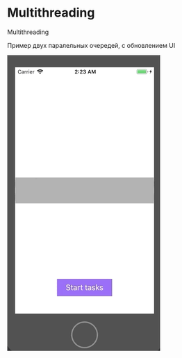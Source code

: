 # Multithreading
Multithreading


Пример двух паралельных очередей, с обновлением UI

<img src="concurrent_queues.gif" alt="Пример двух паралельных очередей" with="200" />
